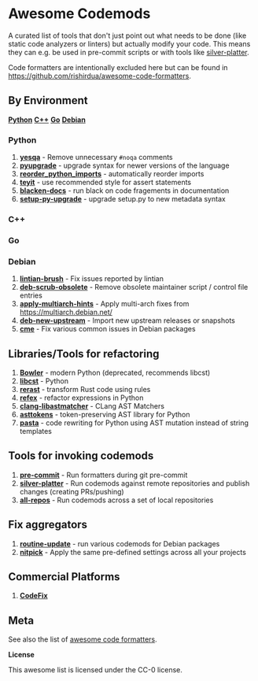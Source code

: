 # Awesome Codemods

A curated list of tools that don't just point out what needs to be done
(like static code analyzers or linters) but actually modify your code. This means
they can e.g. be used in pre-commit scripts or with tools like
[silver-platter](https://github.com/jelmer/silver-platter).

Code formatters are intentionally excluded here but can be found in
https://github.com/rishirdua/awesome-code-formatters.

## By Environment

[**Python**](#python)
[**C++**](#c++)
[**Go**](#go)
[**Debian**](#debian)

### Python

1. [**yesqa**](https://github.com/asottile/yesqa) - Remove unnecessary ``#noqa`` comments
2. [**pyupgrade**](https://github.com/asottile/pyupgrade) - upgrade syntax for newer versions of the language
3. [**reorder_python_imports**](https://github.com/asottile/reorder_python_imports) - automatically reorder imports
4. [**teyit**](https://github.com/isidentical/teyit) - use recommended style for assert statements
5. [**blacken-docs**](https://github.com/asottile/blacken-docs) - run black on code fragements in documentation
6. [**setup-py-upgrade**](https://github.com/asottile/setup-py-upgrade) - upgrade setup.py to new metadata syntax

### C++

### Go

### Debian

1. [**lintian-brush**](https://salsa.debian.org/jelmer/lintian-brush) - Fix issues reported by lintian
2. [**deb-scrub-obsolete**](https://salsa.debian.org/jelmer/lintian-brush) - Remove obsolete maintainer script / control file entries
3. [**apply-multiarch-hints**](https://salsa.debian.org/jelmer/lintian-brush) - Apply multi-arch fixes from https://multiarch.debian.net/
4. [**deb-new-upstream**](https://github.com/breezy-team/breezy) - Import new upstream releases or snapshots
5. [**cme**](https://packages.debian.org/cme) - Fix various common issues in Debian packages

## Libraries/Tools for refactoring

1. [**Bowler**](https://github.com/facebookincubator/Bowler) - modern Python (deprecated, recommends libcst)
2. [**libcst**](https://github.com/instagram/libcst) - Python
3. [**rerast**](https://github.com/google/rerast) - transform Rust code using rules
4. [**refex**](https://github.com/ssbr/refex) - refactor expressions in Python
5. [**clang-libastmatcher**](https://clang.llvm.org/docs/LibASTMatchersTutorial.html#intermezzo-learn-ast-matcher-basics) - CLang AST Matchers
6. [**asttokens**](https://github.com/gristlabs/asttokens) - token-preserving AST library for Python
7. [**pasta**](https://github.com/google/pasta) - code rewriting for Python using AST mutation instead of string templates

## Tools for invoking codemods

1. [**pre-commit**](https://www.pre-commit.com/) - Run formatters during git pre-commit
2. [**silver-platter**](https://github.com/jelmer/silver-platter) - Run codemods against remote repositories and publish changes (creating PRs/pushing)
3. [**all-repos**](https://github.com/asottile/all-repos) - Run codemods across a set of local repositories

## Fix aggregators

1. [**routine-update**](https://salsa.debian.org/science-team/routine-update) - run various codemods for Debian packages
2. [**nitpick**](https://github.com/andreoliwa/nitpick) - Apply the same pre-defined settings across all your projects

## Commercial Platforms

1. [**CodeFix**](https://www.devgraph.com/codefix/)

## Meta

See also the list of [awesome code formatters](https://github.com/rishirdua/awesome-code-formatters).

**License**

This awesome list is licensed under the CC-0 license.
